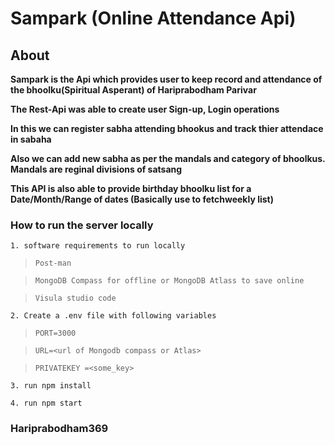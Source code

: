  # Sampark (Online Attendance Api)

## About

**Sampark is the Api which provides user to keep record and attendance of the bhoolku(Spiritual Asperant) of Hariprabodham Parivar**

**The Rest-Api was able to create user Sign-up, Login operations**

**In this we can register sabha attending bhookus and track thier attendace in sabaha**

**Also we can add new sabha as per the mandals and category of bhoolkus. Mandals are reginal divisions of satsang**

**This API is also able to provide birthday bhoolku list for a Date/Month/Range of dates (Basically use to fetchweekly list)**


### How to run the server locally

`1. software requirements to run locally`

>``Post-man``

>``MongoDB Compass for offline or MongoDB Atlass to save online``

>``Visula studio code``

`2. Create a .env file with following variables`

>``PORT=3000``

>``URL=<url of Mongodb compass or Atlas>``

>``PRIVATEKEY =<some_key>``

```3. run npm install```

```4. run npm start```

### Hariprabodham369 ###